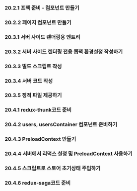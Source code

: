 ### 20.2.1 프젝 준비 - 컴포넌트 만들기

### 20.2.2 페이지 컴포넌트 만들기

### 20.3.1 서버 사이드 렌더링용 엔트리

### 20.3.2 서버 사이드 렌더링 전용 웹팩 환경설정 작성하기

### 20.3.3 빌드 스크립트 작성

### 20.3.4 서버 코드 작성

### 20.3.5 정적 파일 제공하기

### 20.4.1 redux-thunk코드 준비

### 20.4.2 users, usersContainer 컴포넌트 준비하기

### 20.4.3 PreloadContext 만들기

### 20.4.4 서버에서 리덕스 설정 및 PreloadContext 사용하기

### 20.4.5 스크립트로 스토어 초기상태 주입하기

### 20.4.6 redux-saga코드 준비

